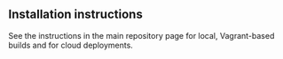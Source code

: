 ## Installation instructions

See the instructions in the main repository page for local, Vagrant-based builds and for cloud deployments.